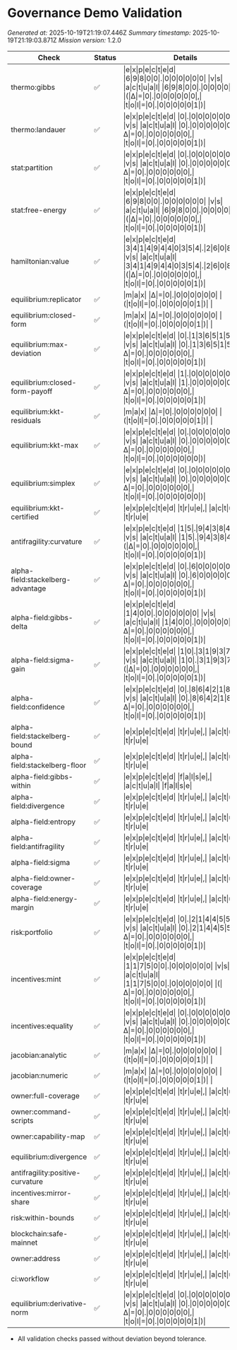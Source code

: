 # Governance Demo Validation
*Generated at:* 2025-10-19T21:19:07.446Z
*Summary timestamp:* 2025-10-19T21:19:03.871Z
*Mission version:* 1.2.0

| Check | Status | Details |
| --- | --- | --- |
| thermo:gibbs | ✅ | \|e\|x\|p\|e\|c\|t\|e\|d\| \|6\|9\|8\|0\|0\|.\|0\|0\|0\|0\|0\|0\| \|v\|s\| \|a\|c\|t\|u\|a\|l\| \|6\|9\|8\|0\|0\|.\|0\|0\|0\|0\|0\|0\| \|(\|Δ\|=\|0\|.\|0\|0\|0\|0\|0\|0\|,\| \|t\|o\|l\|=\|0\|.\|0\|0\|0\|0\|0\|1\|)\| |
| thermo:landauer | ✅ | \|e\|x\|p\|e\|c\|t\|e\|d\| \|0\|.\|0\|0\|0\|0\|0\|0\| \|v\|s\| \|a\|c\|t\|u\|a\|l\| \|0\|.\|0\|0\|0\|0\|0\|0\| \|(\|Δ\|=\|0\|.\|0\|0\|0\|0\|0\|0\|,\| \|t\|o\|l\|=\|0\|.\|0\|0\|0\|0\|0\|1\|)\| |
| stat:partition | ✅ | \|e\|x\|p\|e\|c\|t\|e\|d\| \|0\|.\|0\|0\|0\|0\|0\|0\| \|v\|s\| \|a\|c\|t\|u\|a\|l\| \|0\|.\|0\|0\|0\|0\|0\|0\| \|(\|Δ\|=\|0\|.\|0\|0\|0\|0\|0\|0\|,\| \|t\|o\|l\|=\|0\|.\|0\|0\|0\|0\|0\|1\|)\| |
| stat:free-energy | ✅ | \|e\|x\|p\|e\|c\|t\|e\|d\| \|6\|9\|8\|0\|0\|.\|0\|0\|0\|0\|0\|0\| \|v\|s\| \|a\|c\|t\|u\|a\|l\| \|6\|9\|8\|0\|0\|.\|0\|0\|0\|0\|0\|0\| \|(\|Δ\|=\|0\|.\|0\|0\|0\|0\|0\|0\|,\| \|t\|o\|l\|=\|0\|.\|0\|0\|0\|0\|0\|1\|)\| |
| hamiltonian:value | ✅ | \|e\|x\|p\|e\|c\|t\|e\|d\| \|3\|4\|1\|4\|9\|4\|4\|0\|3\|5\|4\|.\|2\|6\|0\|8\|4\|9\| \|v\|s\| \|a\|c\|t\|u\|a\|l\| \|3\|4\|1\|4\|9\|4\|4\|0\|3\|5\|4\|.\|2\|6\|0\|8\|4\|9\| \|(\|Δ\|=\|0\|.\|0\|0\|0\|0\|0\|0\|,\| \|t\|o\|l\|=\|0\|.\|0\|0\|0\|0\|0\|1\|)\| |
| equilibrium:replicator | ✅ | \|m\|a\|x\| \|Δ\|=\|0\|.\|0\|0\|0\|0\|0\|0\| \|(\|t\|o\|l\|=\|0\|.\|0\|0\|0\|0\|0\|1\|)\| \||\| \|e\|x\|p\|e\|c\|t\|e\|d\|=\|0\|.\|3\|3\|3\|3\|,\| \|0\|.\|3\|3\|3\|3\|,\| \|0\|.\|3\|3\|3\|3\| \|a\|c\|t\|u\|a\|l\|=\|0\|.\|3\|3\|3\|3\|,\| \|0\|.\|3\|3\|3\|3\|,\| \|0\|.\|3\|3\|3\|3\| |
| equilibrium:closed-form | ✅ | \|m\|a\|x\| \|Δ\|=\|0\|.\|0\|0\|0\|0\|0\|0\| \|(\|t\|o\|l\|=\|0\|.\|0\|0\|0\|0\|0\|1\|)\| \||\| \|e\|x\|p\|e\|c\|t\|e\|d\|=\|0\|.\|3\|3\|3\|3\|,\| \|0\|.\|3\|3\|3\|3\|,\| \|0\|.\|3\|3\|3\|3\| \|a\|c\|t\|u\|a\|l\|=\|0\|.\|3\|3\|3\|3\|,\| \|0\|.\|3\|3\|3\|3\|,\| \|0\|.\|3\|3\|3\|3\| |
| equilibrium:max-deviation | ✅ | \|e\|x\|p\|e\|c\|t\|e\|d\| \|0\|.\|1\|3\|6\|5\|1\|5\| \|v\|s\| \|a\|c\|t\|u\|a\|l\| \|0\|.\|1\|3\|6\|5\|1\|5\| \|(\|Δ\|=\|0\|.\|0\|0\|0\|0\|0\|0\|,\| \|t\|o\|l\|=\|0\|.\|0\|0\|0\|0\|0\|1\|)\| |
| equilibrium:closed-form-payoff | ✅ | \|e\|x\|p\|e\|c\|t\|e\|d\| \|1\|.\|0\|0\|0\|0\|0\|0\| \|v\|s\| \|a\|c\|t\|u\|a\|l\| \|1\|.\|0\|0\|0\|0\|0\|0\| \|(\|Δ\|=\|0\|.\|0\|0\|0\|0\|0\|0\|,\| \|t\|o\|l\|=\|0\|.\|0\|0\|0\|0\|0\|1\|)\| |
| equilibrium:kkt-residuals | ✅ | \|m\|a\|x\| \|Δ\|=\|0\|.\|0\|0\|0\|0\|0\|0\| \|(\|t\|o\|l\|=\|0\|.\|0\|0\|0\|0\|0\|1\|)\| \||\| \|e\|x\|p\|e\|c\|t\|e\|d\|=\|0\|.\|0\|0\|0\|0\|,\| \|0\|.\|0\|0\|0\|0\|,\| \|0\|.\|0\|0\|0\|0\| \|a\|c\|t\|u\|a\|l\|=\|0\|.\|0\|0\|0\|0\|,\| \|0\|.\|0\|0\|0\|0\|,\| \|0\|.\|0\|0\|0\|0\| |
| equilibrium:kkt-max | ✅ | \|e\|x\|p\|e\|c\|t\|e\|d\| \|0\|.\|0\|0\|0\|0\|0\|0\| \|v\|s\| \|a\|c\|t\|u\|a\|l\| \|0\|.\|0\|0\|0\|0\|0\|0\| \|(\|Δ\|=\|0\|.\|0\|0\|0\|0\|0\|0\|,\| \|t\|o\|l\|=\|0\|.\|0\|0\|0\|0\|0\|0\|)\| |
| equilibrium:simplex | ✅ | \|e\|x\|p\|e\|c\|t\|e\|d\| \|0\|.\|0\|0\|0\|0\|0\|0\| \|v\|s\| \|a\|c\|t\|u\|a\|l\| \|0\|.\|0\|0\|0\|0\|0\|0\| \|(\|Δ\|=\|0\|.\|0\|0\|0\|0\|0\|0\|,\| \|t\|o\|l\|=\|0\|.\|0\|0\|0\|0\|0\|0\|)\| |
| equilibrium:kkt-certified | ✅ | \|e\|x\|p\|e\|c\|t\|e\|d\| \|t\|r\|u\|e\|,\| \|a\|c\|t\|u\|a\|l\| \|t\|r\|u\|e\| |
| antifragility:curvature | ✅ | \|e\|x\|p\|e\|c\|t\|e\|d\| \|1\|5\|.\|9\|4\|3\|8\|4\|4\| \|v\|s\| \|a\|c\|t\|u\|a\|l\| \|1\|5\|.\|9\|4\|3\|8\|4\|4\| \|(\|Δ\|=\|0\|.\|0\|0\|0\|0\|0\|0\|,\| \|t\|o\|l\|=\|0\|.\|0\|0\|0\|0\|0\|1\|)\| |
| alpha-field:stackelberg-advantage | ✅ | \|e\|x\|p\|e\|c\|t\|e\|d\| \|0\|.\|6\|0\|0\|0\|0\|0\| \|v\|s\| \|a\|c\|t\|u\|a\|l\| \|0\|.\|6\|0\|0\|0\|0\|0\| \|(\|Δ\|=\|0\|.\|0\|0\|0\|0\|0\|0\|,\| \|t\|o\|l\|=\|0\|.\|0\|0\|0\|0\|0\|1\|)\| |
| alpha-field:gibbs-delta | ✅ | \|e\|x\|p\|e\|c\|t\|e\|d\| \|1\|4\|0\|0\|.\|0\|0\|0\|0\|0\|0\| \|v\|s\| \|a\|c\|t\|u\|a\|l\| \|1\|4\|0\|0\|.\|0\|0\|0\|0\|0\|0\| \|(\|Δ\|=\|0\|.\|0\|0\|0\|0\|0\|0\|,\| \|t\|o\|l\|=\|0\|.\|0\|0\|0\|0\|0\|1\|)\| |
| alpha-field:sigma-gain | ✅ | \|e\|x\|p\|e\|c\|t\|e\|d\| \|1\|0\|.\|3\|1\|9\|3\|7\|6\| \|v\|s\| \|a\|c\|t\|u\|a\|l\| \|1\|0\|.\|3\|1\|9\|3\|7\|6\| \|(\|Δ\|=\|0\|.\|0\|0\|0\|0\|0\|0\|,\| \|t\|o\|l\|=\|0\|.\|0\|0\|0\|0\|0\|1\|)\| |
| alpha-field:confidence | ✅ | \|e\|x\|p\|e\|c\|t\|e\|d\| \|0\|.\|8\|6\|4\|2\|1\|8\| \|v\|s\| \|a\|c\|t\|u\|a\|l\| \|0\|.\|8\|6\|4\|2\|1\|8\| \|(\|Δ\|=\|0\|.\|0\|0\|0\|0\|0\|0\|,\| \|t\|o\|l\|=\|0\|.\|0\|0\|0\|0\|0\|1\|)\| |
| alpha-field:stackelberg-bound | ✅ | \|e\|x\|p\|e\|c\|t\|e\|d\| \|t\|r\|u\|e\|,\| \|a\|c\|t\|u\|a\|l\| \|t\|r\|u\|e\| |
| alpha-field:stackelberg-floor | ✅ | \|e\|x\|p\|e\|c\|t\|e\|d\| \|t\|r\|u\|e\|,\| \|a\|c\|t\|u\|a\|l\| \|t\|r\|u\|e\| |
| alpha-field:gibbs-within | ✅ | \|e\|x\|p\|e\|c\|t\|e\|d\| \|f\|a\|l\|s\|e\|,\| \|a\|c\|t\|u\|a\|l\| \|f\|a\|l\|s\|e\| |
| alpha-field:divergence | ✅ | \|e\|x\|p\|e\|c\|t\|e\|d\| \|t\|r\|u\|e\|,\| \|a\|c\|t\|u\|a\|l\| \|t\|r\|u\|e\| |
| alpha-field:entropy | ✅ | \|e\|x\|p\|e\|c\|t\|e\|d\| \|t\|r\|u\|e\|,\| \|a\|c\|t\|u\|a\|l\| \|t\|r\|u\|e\| |
| alpha-field:antifragility | ✅ | \|e\|x\|p\|e\|c\|t\|e\|d\| \|t\|r\|u\|e\|,\| \|a\|c\|t\|u\|a\|l\| \|t\|r\|u\|e\| |
| alpha-field:sigma | ✅ | \|e\|x\|p\|e\|c\|t\|e\|d\| \|t\|r\|u\|e\|,\| \|a\|c\|t\|u\|a\|l\| \|t\|r\|u\|e\| |
| alpha-field:owner-coverage | ✅ | \|e\|x\|p\|e\|c\|t\|e\|d\| \|t\|r\|u\|e\|,\| \|a\|c\|t\|u\|a\|l\| \|t\|r\|u\|e\| |
| alpha-field:energy-margin | ✅ | \|e\|x\|p\|e\|c\|t\|e\|d\| \|t\|r\|u\|e\|,\| \|a\|c\|t\|u\|a\|l\| \|t\|r\|u\|e\| |
| risk:portfolio | ✅ | \|e\|x\|p\|e\|c\|t\|e\|d\| \|0\|.\|2\|1\|4\|4\|5\|5\| \|v\|s\| \|a\|c\|t\|u\|a\|l\| \|0\|.\|2\|1\|4\|4\|5\|5\| \|(\|Δ\|=\|0\|.\|0\|0\|0\|0\|0\|0\|,\| \|t\|o\|l\|=\|0\|.\|0\|0\|0\|0\|0\|1\|)\| |
| incentives:mint | ✅ | \|e\|x\|p\|e\|c\|t\|e\|d\| \|1\|1\|7\|5\|0\|0\|.\|0\|0\|0\|0\|0\|0\| \|v\|s\| \|a\|c\|t\|u\|a\|l\| \|1\|1\|7\|5\|0\|0\|.\|0\|0\|0\|0\|0\|0\| \|(\|Δ\|=\|0\|.\|0\|0\|0\|0\|0\|0\|,\| \|t\|o\|l\|=\|0\|.\|0\|0\|0\|0\|0\|1\|)\| |
| incentives:equality | ✅ | \|e\|x\|p\|e\|c\|t\|e\|d\| \|0\|.\|0\|0\|0\|0\|0\|0\| \|v\|s\| \|a\|c\|t\|u\|a\|l\| \|0\|.\|0\|0\|0\|0\|0\|0\| \|(\|Δ\|=\|0\|.\|0\|0\|0\|0\|0\|0\|,\| \|t\|o\|l\|=\|0\|.\|0\|0\|0\|0\|0\|1\|)\| |
| jacobian:analytic | ✅ | \|m\|a\|x\| \|Δ\|=\|0\|.\|0\|0\|0\|0\|0\|0\| \|(\|t\|o\|l\|=\|0\|.\|0\|0\|0\|0\|0\|1\|)\| \||\| \|e\|x\|p\|e\|c\|t\|e\|d\|=\|-\|0\|.\|3\|3\|3\|3\|,\| \|-\|0\|.\|3\|6\|6\|7\|,\| \|-\|0\|.\|3\|0\|0\|0\|,\| \|-\|0\|.\|3\|0\|0\|0\|,\| \|-\|0\|.\|3\|3\|3\|3\|,\| \|-\|0\|.\|3\|6\|6\|7\|,\| \|-\|0\|.\|3\|6\|6\|7\|,\| \|-\|0\|.\|3\|0\|0\|0\|,\| \|-\|0\|.\|3\|3\|3\|3\| \|a\|c\|t\|u\|a\|l\|=\|-\|0\|.\|3\|3\|3\|3\|,\| \|-\|0\|.\|3\|6\|6\|7\|,\| \|-\|0\|.\|3\|0\|0\|0\|,\| \|-\|0\|.\|3\|0\|0\|0\|,\| \|-\|0\|.\|3\|3\|3\|3\|,\| \|-\|0\|.\|3\|6\|6\|7\|,\| \|-\|0\|.\|3\|6\|6\|7\|,\| \|-\|0\|.\|3\|0\|0\|0\|,\| \|-\|0\|.\|3\|3\|3\|3\| |
| jacobian:numeric | ✅ | \|m\|a\|x\| \|Δ\|=\|0\|.\|0\|0\|0\|0\|0\|0\| \|(\|t\|o\|l\|=\|0\|.\|0\|0\|0\|0\|0\|1\|)\| \||\| \|e\|x\|p\|e\|c\|t\|e\|d\|=\|0\|.\|0\|0\|0\|0\|,\| \|-\|0\|.\|0\|3\|3\|3\|,\| \|0\|.\|0\|3\|3\|3\|,\| \|0\|.\|0\|3\|3\|3\|,\| \|0\|.\|0\|0\|0\|0\|,\| \|-\|0\|.\|0\|3\|3\|3\|,\| \|-\|0\|.\|0\|3\|3\|3\|,\| \|0\|.\|0\|3\|3\|3\|,\| \|0\|.\|0\|0\|0\|0\| \|a\|c\|t\|u\|a\|l\|=\|0\|.\|0\|0\|0\|0\|,\| \|-\|0\|.\|0\|3\|3\|3\|,\| \|0\|.\|0\|3\|3\|3\|,\| \|0\|.\|0\|3\|3\|3\|,\| \|0\|.\|0\|0\|0\|0\|,\| \|-\|0\|.\|0\|3\|3\|3\|,\| \|-\|0\|.\|0\|3\|3\|3\|,\| \|0\|.\|0\|3\|3\|3\|,\| \|0\|.\|0\|0\|0\|0\| |
| owner:full-coverage | ✅ | \|e\|x\|p\|e\|c\|t\|e\|d\| \|t\|r\|u\|e\|,\| \|a\|c\|t\|u\|a\|l\| \|t\|r\|u\|e\| |
| owner:command-scripts | ✅ | \|e\|x\|p\|e\|c\|t\|e\|d\| \|t\|r\|u\|e\|,\| \|a\|c\|t\|u\|a\|l\| \|t\|r\|u\|e\| |
| owner:capability-map | ✅ | \|e\|x\|p\|e\|c\|t\|e\|d\| \|t\|r\|u\|e\|,\| \|a\|c\|t\|u\|a\|l\| \|t\|r\|u\|e\| |
| equilibrium:divergence | ✅ | \|e\|x\|p\|e\|c\|t\|e\|d\| \|t\|r\|u\|e\|,\| \|a\|c\|t\|u\|a\|l\| \|t\|r\|u\|e\| |
| antifragility:positive-curvature | ✅ | \|e\|x\|p\|e\|c\|t\|e\|d\| \|t\|r\|u\|e\|,\| \|a\|c\|t\|u\|a\|l\| \|t\|r\|u\|e\| |
| incentives:mirror-share | ✅ | \|e\|x\|p\|e\|c\|t\|e\|d\| \|t\|r\|u\|e\|,\| \|a\|c\|t\|u\|a\|l\| \|t\|r\|u\|e\| |
| risk:within-bounds | ✅ | \|e\|x\|p\|e\|c\|t\|e\|d\| \|t\|r\|u\|e\|,\| \|a\|c\|t\|u\|a\|l\| \|t\|r\|u\|e\| |
| blockchain:safe-mainnet | ✅ | \|e\|x\|p\|e\|c\|t\|e\|d\| \|t\|r\|u\|e\|,\| \|a\|c\|t\|u\|a\|l\| \|t\|r\|u\|e\| |
| owner:address | ✅ | \|e\|x\|p\|e\|c\|t\|e\|d\| \|t\|r\|u\|e\|,\| \|a\|c\|t\|u\|a\|l\| \|t\|r\|u\|e\| |
| ci:workflow | ✅ | \|e\|x\|p\|e\|c\|t\|e\|d\| \|t\|r\|u\|e\|,\| \|a\|c\|t\|u\|a\|l\| \|t\|r\|u\|e\| |
| equilibrium:derivative-norm | ✅ | \|e\|x\|p\|e\|c\|t\|e\|d\| \|0\|.\|0\|0\|0\|0\|0\|0\| \|v\|s\| \|a\|c\|t\|u\|a\|l\| \|0\|.\|0\|0\|0\|0\|0\|0\| \|(\|Δ\|=\|0\|.\|0\|0\|0\|0\|0\|0\|,\| \|t\|o\|l\|=\|0\|.\|0\|0\|0\|0\|0\|1\|)\| |

- All validation checks passed without deviation beyond tolerance.